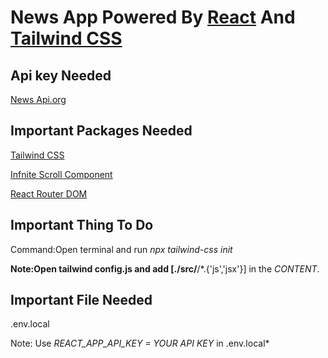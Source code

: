 # News App Powered By [React](https://reactjs.org) And [Tailwind CSS](https://tailwindcss.com)

## Api key Needed

[News Api.org](https://newsapi.org/)

## Important Packages Needed

[Tailwind CSS](https://tailwindcss.com/docs/installation/using-postcss)

[Infnite Scroll Component](https://www.npmjs.com/package/react-infinite-scroll-component)

[React Router DOM](https://www.npmjs.com/package/react-router-dom)

## Important Thing To Do

Command:Open terminal and run *npx tailwind-css init*

**Note:Open tailwind config.js and add [./src/**/*.{'js','jsx'}] in the *CONTENT*.
## Important File Needed

.env.local

Note: Use *REACT_APP_API_KEY = YOUR API KEY* in .env.local*
